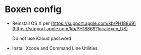 # Boxen config

- Reinstall OS X per [https://support.apple.com/kb/PH18869](https://support.apple.com/kb/PH18869?locale=en_US)

  Do not use iCloud password

- Install Xcode and Command Line Utilities
